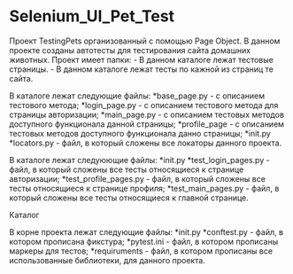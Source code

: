 # Selenium_UI_Pet_Test

Проект TestingPets организованный с помощью Page Object. В данном проекте созданы автотесты для тестирования сайта домашних животных. Проект имеет папки:
  <PAGES> - В данном каталоге лежат тестовые страницы.
  <TESTS> - В данном каталоге лежат тесты по кажной из страниц те сайта.

В каталоге <PAGES> лежат следующие файлы:
  *base_page.py - с описанием тестового метода;
  *login_page.py - с описанием тестового метода для страницы авторизации;
  *main_page.py - с описанием тестовых методов доступного функционала данной страницы;
  *profile_page - с описанием тестовых методов доступного функционала данно страницы;
  *init.py
  *locators.py - файл, в который сложены все локаторы данного проекта.

В каталоге <TESTS> лежат следуюющие файлы:
  *init.py
  *test_login_pages.py - файл, в который сложены все тесты относящиеся к странице авторизации;
  *test_profile_pages.py - файл, в который сложены все тесты относящиеся к странице профиля;
  *test_main_pages.py - файл, в который сложены все тесты относящиеся к главной странице.
  
Каталог <VENV>

В корне проекта лежат следующие файлы:
  *init.py
  *conftest.py - файл, в котором прописана фикстура;
  *pytest.ini - файл, в котором прописаны маркеры для тестов;
  *requiruments - файл, в котором прописаны все использованные библиотеки, для данного проекта.
